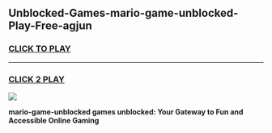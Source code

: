 
## Unblocked-Games-mario-game-unblocked-Play-Free-agjun
<h3>
<a href="https://premium76.site?title=mario-game-unblocked&ref=15A">CLICK TO PLAY</a></h3>
<hr>

<h3>
<a href="https://premium76.site?title=mario-game-unblocked&ref=15A">CLICK 2 PLAY</a>
  
</h3>

<a href="https://premium76.site?title=mario-game-unblocked&ref=15A"><img src="https://clearcache.store/games.png"></a>


**mario-game-unblocked games unblocked: Your Gateway to Fun and Accessible Online Gaming**

